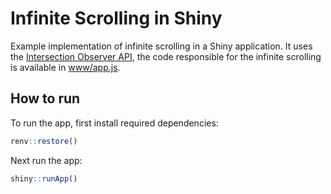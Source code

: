 # Infinite Scrolling in Shiny

Example implementation of infinite scrolling in a Shiny application. It uses the [Intersection Observer API](https://developer.mozilla.org/en-US/docs/Web/API/Intersection_Observer_API), the code responsible for the infinite scrolling is available in [www/app.js](./www/app.js).

## How to run

To run the app, first install required dependencies:

```r
renv::restore()
```

Next run the app:

```r
shiny::runApp()
```

